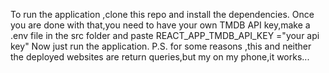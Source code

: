 To run the application ,clone this repo and install the dependencies. Once you are done with that,you need to have your own TMDB API key,make a .env file in the src folder and paste REACT_APP_TMDB_API_KEY ="your api key"
Now just run the application.
P.S. for some reasons ,this and neither the deployed websites are return queries,but my on my phone,it works...
